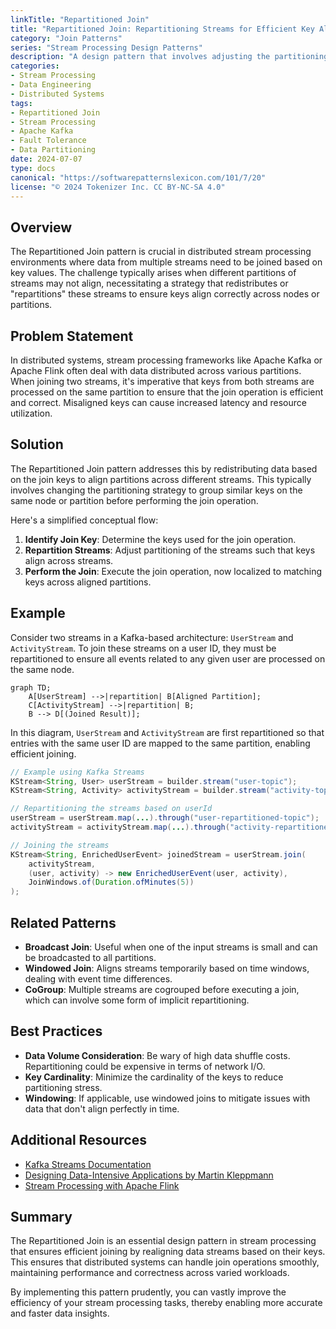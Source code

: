 ```yaml
---
linkTitle: "Repartitioned Join"
title: "Repartitioned Join: Repartitioning Streams for Efficient Key Alignment"
category: "Join Patterns"
series: "Stream Processing Design Patterns"
description: "A design pattern that involves adjusting the partitioning of data streams to ensure keys align across partitions for optimized joining efficiency."
categories:
- Stream Processing
- Data Engineering
- Distributed Systems
tags:
- Repartitioned Join
- Stream Processing
- Apache Kafka
- Fault Tolerance
- Data Partitioning
date: 2024-07-07
type: docs
canonical: "https://softwarepatternslexicon.com/101/7/20"
license: "© 2024 Tokenizer Inc. CC BY-NC-SA 4.0"
---
```


## Overview

The Repartitioned Join pattern is crucial in distributed stream processing environments where data from multiple streams need to be joined based on key values. The challenge typically arises when different partitions of streams may not align, necessitating a strategy that redistributes or "repartitions" these streams to ensure keys align correctly across nodes or partitions.

## Problem Statement

In distributed systems, stream processing frameworks like Apache Kafka or Apache Flink often deal with data distributed across various partitions. When joining two streams, it's imperative that keys from both streams are processed on the same partition to ensure that the join operation is efficient and correct. Misaligned keys can cause increased latency and resource utilization.

## Solution

The Repartitioned Join pattern addresses this by redistributing data based on the join keys to align partitions across different streams. This typically involves changing the partitioning strategy to group similar keys on the same node or partition before performing the join operation. 

Here's a simplified conceptual flow:

1. **Identify Join Key**: Determine the keys used for the join operation.
2. **Repartition Streams**: Adjust partitioning of the streams such that keys align across streams.
3. **Perform the Join**: Execute the join operation, now localized to matching keys across aligned partitions.

## Example

Consider two streams in a Kafka-based architecture: `UserStream` and `ActivityStream`. To join these streams on a user ID, they must be repartitioned to ensure all events related to any given user are processed on the same node.

```mermaid
graph TD;
    A[UserStream] -->|repartition| B[Aligned Partition];
    C[ActivityStream] -->|repartition| B;
    B --> D[(Joined Result)];
```

In this diagram, `UserStream` and `ActivityStream` are first repartitioned so that entries with the same user ID are mapped to the same partition, enabling efficient joining.

```java
// Example using Kafka Streams
KStream<String, User> userStream = builder.stream("user-topic");
KStream<String, Activity> activityStream = builder.stream("activity-topic");

// Repartitioning the streams based on userId
userStream = userStream.map(...).through("user-repartitioned-topic");
activityStream = activityStream.map(...).through("activity-repartitioned-topic");

// Joining the streams
KStream<String, EnrichedUserEvent> joinedStream = userStream.join(
    activityStream,
    (user, activity) -> new EnrichedUserEvent(user, activity),
    JoinWindows.of(Duration.ofMinutes(5))
);
```

## Related Patterns

- **Broadcast Join**: Useful when one of the input streams is small and can be broadcasted to all partitions.
- **Windowed Join**: Aligns streams temporarily based on time windows, dealing with event time differences.
- **CoGroup**: Multiple streams are cogrouped before executing a join, which can involve some form of implicit repartitioning.

## Best Practices

- **Data Volume Consideration**: Be wary of high data shuffle costs. Repartitioning could be expensive in terms of network I/O.
- **Key Cardinality**: Minimize the cardinality of the keys to reduce partitioning stress.
- **Windowing**: If applicable, use windowed joins to mitigate issues with data that don't align perfectly in time.

## Additional Resources

- [Kafka Streams Documentation](https://kafka.apache.org/documentation/streams)
- [Designing Data-Intensive Applications by Martin Kleppmann](https://dataintensive.net/)
- [Stream Processing with Apache Flink](https://ci.apache.org/projects/flink/flink-docs-stable/)

## Summary

The Repartitioned Join is an essential design pattern in stream processing that ensures efficient joining by realigning data streams based on their keys. This ensures that distributed systems can handle join operations smoothly, maintaining performance and correctness across varied workloads.

By implementing this pattern prudently, you can vastly improve the efficiency of your stream processing tasks, thereby enabling more accurate and faster data insights.
